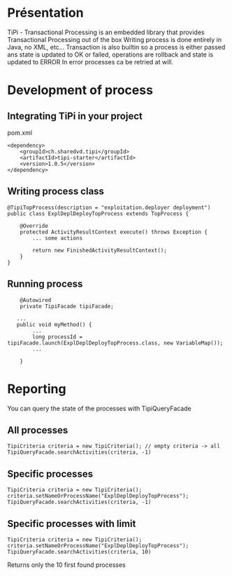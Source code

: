 # Présentation

TiPi - Transactional Processing is an embedded library that provides Transactional Processing out of the box
Writing process is done entirely in Java, no XML, etc...
Transaction is also builtin so a process is either passed ans state is updated to OK or failed, operations are rollback and state is updated to ERROR
In error processes ca be retried at will.

# Development of process

## Integrating TiPi in your project

pom.xml
```
<dependency>
    <groupId>ch.sharedvd.tipi</groupId>
    <artifactId>tipi-starter</artifactId>
    <version>1.0.5</version>
</dependency>
```

## Writing process class 

```
@TipiTopProcess(description = "exploitation.deployer deployment")
public class ExplDeplDeployTopProcess extends TopProcess {

    @Override
    protected ActivityResultContext execute() throws Exception {
        ... some actions
    
        return new FinishedActivityResultContext();
    }
}
```

## Running process

```
    @Autowired
    private TipiFacade tipiFacade;

   ...
   public void myMethod() {
        ...
        long processId = tipiFacade.launch(ExplDeplDeployTopProcess.class, new VariableMap());
        ...
           
    }

```

# Reporting

You can query the state of the processes with TipiQueryFacade

## All processes
```
TipiCriteria criteria = new TipiCriteria(); // empty criteria -> all
TipiQueryFacade.searchActivities(criteria, -1)
```

## Specific processes
```
TipiCriteria criteria = new TipiCriteria();
criteria.setNameOrProcessName("ExplDeplDeployTopProcess");
TipiQueryFacade.searchActivities(criteria, -1)
```

## Specific processes with limit
```
TipiCriteria criteria = new TipiCriteria();
criteria.setNameOrProcessName("ExplDeplDeployTopProcess");
TipiQueryFacade.searchActivities(criteria, 10)
```
Returns only the 10 first found processes
